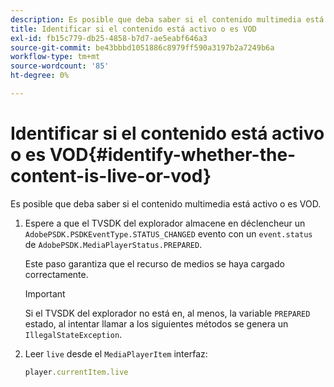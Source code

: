 ```yaml
---
description: Es posible que deba saber si el contenido multimedia está activo o es VOD.
title: Identificar si el contenido está activo o es VOD
exl-id: fb15c779-db25-4858-b7d7-ae5eabf646a3
source-git-commit: be43bbbd1051886c8979ff590a3197b2a7249b6a
workflow-type: tm+mt
source-wordcount: '85'
ht-degree: 0%

---
```


# Identificar si el contenido está activo o es VOD{#identify-whether-the-content-is-live-or-vod}

Es posible que deba saber si el contenido multimedia está activo o es VOD.

1. Espere a que el TVSDK del explorador almacene en déclencheur un `AdobePSDK.PSDKEventType.STATUS_CHANGED` evento con un `event.status` de `AdobePSDK.MediaPlayerStatus.PREPARED`.

   Este paso garantiza que el recurso de medios se haya cargado correctamente.

   >[!IMPORTANT]
   >
   >Si el TVSDK del explorador no está en, al menos, la variable `PREPARED` estado, al intentar llamar a los siguientes métodos se genera un `IllegalStateException`.

1. Leer `live` desde el `MediaPlayerItem` interfaz:

   ```js
   player.currentItem.live
   ```
